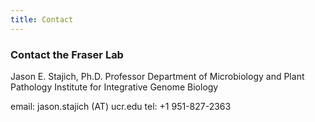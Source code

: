 ```yaml
---
title: Contact
---
```



### Contact the Fraser Lab

Jason E. Stajich, Ph.D.
Professor
Department of Microbiology and Plant Pathology
Institute for Integrative Genome Biology

email: jason.stajich (AT) ucr.edu
tel: +1 951-827-2363
